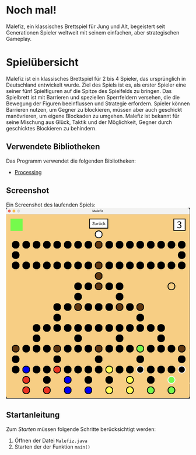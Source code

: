 # Noch mal!

Malefiz, ein klassisches Brettspiel für Jung und Alt, begeistert seit Generationen Spieler weltweit mit seinem einfachen, aber strategischen Gameplay.

# Spielübersicht

Malefiz ist ein klassisches Brettspiel für 2 bis 4 Spieler, das ursprünglich in Deutschland entwickelt wurde. Ziel des Spiels ist es, als erster Spieler eine seiner fünf Spielfiguren auf die Spitze des Spielfelds zu bringen. Das Spielbrett ist mit Barrieren und speziellen Sperrfeldern versehen, die die Bewegung der Figuren beeinflussen und Strategie erfordern. Spieler können Barrieren nutzen, um Gegner zu blockieren, müssen aber auch geschickt manövrieren, um eigene Blockaden zu umgehen. Malefiz ist bekannt für seine Mischung aus Glück, Taktik und der Möglichkeit, Gegner durch geschicktes Blockieren zu behindern.

## Verwendete Bibliotheken
Das Programm verwendet die folgenden Bibliotheken:

- [Processing](https://processing.org)

## Screenshot
Ein Screenshot des laufenden Spiels:
![Screenshot](screenshot.png)

## Startanleitung
Zum *Starten* müssen folgende Schritte berücksichtigt werden:

1. Öffnen der Datei `Malefiz.java`
2. Starten der der Funktion `main()`